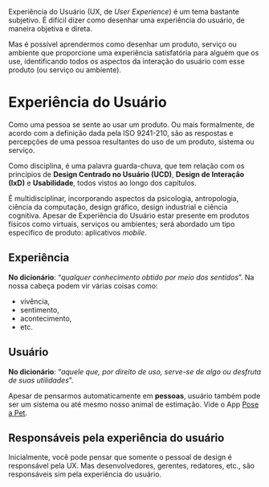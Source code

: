 Experiência do Usuário (UX, de *User Experience*) é um tema bastante subjetivo. É difícil dizer como desenhar uma experiência do usuário, de maneira objetiva e direta.

Mas é possível aprendermos como desenhar um produto, serviço ou ambiente que proporcione uma experiência satisfatória para alguém que os use, identificando todos os aspectos da interação do usuário com esse produto (ou serviço ou ambiente).

# Experiência do Usuário
Como uma pessoa se sente ao usar um produto. Ou mais formalmente, de acordo com a definição dada pela ISO 9241-210, são as respostas e percepções de uma pessoa resultantes do uso de um produto, sistema ou serviço.

Como disciplina, é uma palavra guarda-chuva, que tem relação com os princípios de **Design Centrado no Usuário (UCD)**, **Design de Interação (IxD)** e **Usabilidade**, todos vistos ao longo dos capítulos.

É multidisciplinar, incorporando aspectos da psicologia, antropologia, ciência da computação, design gráfico, design industrial e ciência cognitiva. Apesar de Experiência do Usuário estar presente em produtos físicos como virtuais, serviços ou ambientes; será abordado um tipo específico de produto: aplicativos *mobile*.

## Experiência
**No dicionário**: “*qualquer conhecimento obtido por meio dos sentidos*”. Na nossa cabeça podem vir várias coisas como:

* vivência,
* sentimento,
* acontecimento,
* etc.

## Usuário
**No dicionário**: “*aquele que, por direito de uso, serve-se de algo ou desfruta de suas utilidades*”.

Apesar de pensarmos automaticamente em **pessoas**, usuário também pode ser um sistema ou até mesmo nosso animal de estimação. Vide o App [Pose a Pet](http://www.poseapet.net/).

## Responsáveis pela experiência do usuário
Inicialmente, você pode pensar que somente o pessoal de design é responsável pela UX. Mas desenvolvedores, gerentes, redatores, etc., são responsáveis sim pela experiência do usuário.